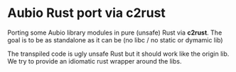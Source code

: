 # Aubio Rust port via c2rust

Porting some Aubio library modules in pure (unsafe) Rust via __c2rust__.
The goal is to be as standalone as it can be (no libc / no static or dymamic lib)

The transpiled code is ugly unsafe Rust but it should work like the origin lib.
We try to provide an idiomatic rust wrapper around the libs.